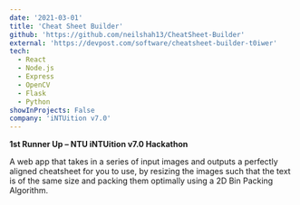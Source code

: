 ```yaml
---
date: '2021-03-01'
title: 'Cheat Sheet Builder'
github: 'https://github.com/neilshah13/CheatSheet-Builder'
external: 'https://devpost.com/software/cheatsheet-builder-t0iwer'
tech:
  - React
  - Node.js
  - Express
  - OpenCV
  - Flask
  - Python
showInProjects: False
company: 'iNTUition v7.0'
---
```

**1st Runner Up – NTU iNTUition v7.0 Hackathon**

A web app that takes in a series of input images and outputs a perfectly aligned cheatsheet for you to use, by resizing the images such that the text is of the same size and packing them optimally using a 2D Bin Packing Algorithm.
